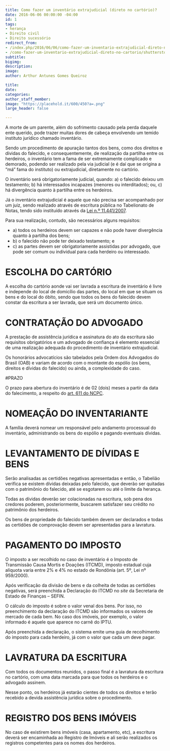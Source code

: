 ```yaml
---
title: Como fazer um inventário extrajudicial (direto no cartório)?
date: 2016-06-06 00:00:00 -04:00
id: 1
tags:
- herança
- Direito civil
- Direito sucessório
redirect_from:
- /index.php/2016/06/06/como-fazer-um-inventario-extrajudicial-direto-no-cartorio/
- /como-fazer-um-inventario-extrajudicial-direto-no-cartorio/shutterstock_157893125-2/
subtitle:
bigimg:
description:
image:
author: Arthur Antunes Gomes Queiroz

title:
date:
categories:
author_staff_member:
image: "https://placehold.it/600/450?a=.png"
large_header: false

---
```


A morte de um parente, além do sofrimento causado pela perda daquele ente querido, pode trazer muitas dores de cabeça envolvendo um temido instituto jurídico chamado inventário.

Sendo um procedimento de apuração tantos dos bens, como dos direitos e dívidas do falecido, e consequentemente, de realização da partilha entre os herdeiros, o inventário tem a fama de ser extremamente complicado e demorado, podendo ser realizado pela via judicial (e é daí que se origina a “má” fama do instituto) ou extrajudicial, diretamente no cartório.

O inventário será obrigatoriamente judicial, quando: a) o falecido deixou um testamento; b) há interessados incapazes (menores ou interditados); ou, c) há divergência quanto à partilha entre os herdeiros.

Já o inventário extrajudicial é aquele que não precisa ser acompanhado por um juiz, sendo realizado através de escritura pública no Tabelionato de Notas, tendo sido instituído através da [Lei n.º 11.441/2007](http://www.planalto.gov.br/ccivil_03/_ato2007-2010/2007/lei/l11441.htm).

Para sua realização, contudo, são necessários alguns requisitos:
* a) todos os herdeiros devem ser capazes e não pode haver divergência quanto à partilha dos bens;
* b) o falecido não pode ter deixado testamento; e
* c) as partes devem ser obrigatoriamente assistidas por advogado, que pode ser comum ou individual para cada herdeiro ou interessado.

# ESCOLHA DO CARTÓRIO

A escolha do cartório aonde vai ser lavrada a escritura de inventário é livre e independe do local de domicílio das partes, do local em que se situam os bens e do local do óbito, sendo que todos os bens do falecido devem constar da escritura a ser lavrada, que será um documento único.

# CONTRATAÇÃO DO ADVOGADO

A prestação de assistência jurídica e assinatura do ato da escritura são requisitos obrigatórios e um advogado de confiança é elemento essencial de uma realização adequada do procedimento de inventário extrajudicial.

Os honorários advocatícios são tabelados pela Ordem dos Advogados do Brasil (OAB) e variam de acordo com o montante do espólio (os bens, direitos e dívidas do falecido) ou ainda, a complexidade do caso.

#PRAZO

O prazo para abertura do inventário é de 02 (dois) meses a partir da data do falecimento, a respeito do [art. 611 do NCPC](http://www.planalto.gov.br/ccivil_03/_ato2015-2018/2015/lei/l13105.htm#art611).

# NOMEAÇÃO DO INVENTARIANTE

A família deverá nomear um responsável pelo andamento processual do inventário, administrando os bens do espólio e pagando eventuais dívidas.

# LEVANTAMENTO DE DÍVIDAS E BENS

Serão analisadas as certidões negativas apresentadas e então, o Tabelião verifica se existem dívidas deixadas pelo falecido, que deverão ser quitadas com o patrimônio do falecido, até se esgotarem ou até o limite da herança.

Todas as dívidas deverão ser colacionadas na escritura, sob pena dos credores poderem, posteriormente, buscarem satisfazer seu crédito no patrimônio dos herdeiros.

Os bens de propriedade do falecido também devem ser declarados e todas as certidões de comprovação devem ser apresentadas para a lavratura.

# PAGAMENTO DO IMPOSTO

O imposto a ser recolhido no caso de inventário é o Imposto de Transmissão Causa Mortis e Doações (ITCMD), imposto estadual cuja alíquota varia entre 2% e 4% no estado de Rondônia (art. 5º, Lei nº 959/2000).

Após verificação da divisão de bens e da colheita de todas as certidões negativas, será preenchida a Declaração do ITCMD no <em>site</em> da Secretaria de Estado de Finanças – SEFIN.

O cálculo do imposto é sobre o valor venal dos bens. Por isso, no preenchimento da declaração do ITCMD são informados os valores de mercado de cada bem. No caso dos imóveis, por exemplo, o valor informado é aquele que aparece no carnê do IPTU.

Após preenchida a declaração, o sistema emite uma guia de recolhimento do imposto para cada herdeiro, já com o valor que cada um deve pagar.

# LAVRATURA DA ESCRITURA

Com todos os documentos reunidos, o passo final é a lavratura da escritura no cartório, com uma data marcada para que todos os herdeiros e o advogado assinem.

Nesse ponto, os herdeiros já estarão cientes de todos os direitos e terão recebido a devida assistência jurídica sobre o procedimento.

# REGISTRO DOS BENS IMÓVEIS

No caso de existirem bens imóveis (casa, apartamento, etc), a escritura deverá ser encaminhada ao Registro de Imóveis e ali serão realizados os registros competentes para os nomes dos herdeiros.
